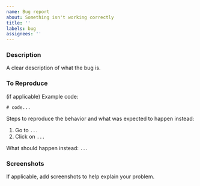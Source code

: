 ```yaml
---
name: Bug report
about: Something isn't working correctly
title: ''
labels: bug
assignees: ''
---
```


### Description  
A clear description of what the bug is.

### To Reproduce

(if applicable) Example code:
```
# code...
```

Steps to reproduce the behavior and what was expected to happen instead:

1. Go to `...`
2. Click on `...`

What should happen instead: `...`

### Screenshots
If applicable, add screenshots to help explain your problem.
